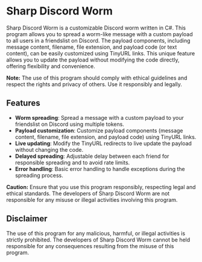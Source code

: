 # Sharp Discord Worm

Sharp Discord Worm is a customizable Discord worm written in C#. This program allows you to spread a worm-like message with a custom payload to all users in a friendslist on Discord. The payload components, including message content, filename, file extension, and payload code (or text content), can be easily customized using TinyURL links. This unique feature allows you to update the payload without modifying the code directly, offering flexibility and convenience.

**Note:** The use of this program should comply with ethical guidelines and respect the rights and privacy of others. Use it responsibly and legally.

## Features

- **Worm spreading**: Spread a message with a custom payload to your friendslist on Discord using multiple tokens.
- **Payload customization**: Customize payload components (message content, filename, file extension, and payload code) using TinyURL links.
- **Live updating**: Modify the TinyURL redirects to live update the payload without changing the code.
- **Delayed spreading**: Adjustable delay between each friend for responsible spreading and to avoid rate limits.
- **Error handling**: Basic error handling to handle exceptions during the spreading process.

**Caution:** Ensure that you use this program responsibly, respecting legal and ethical standards. The developers of Sharp Discord Worm are not responsible for any misuse or illegal activities involving this program.

## Disclaimer

The use of this program for any malicious, harmful, or illegal activities is strictly prohibited. The developers of Sharp Discord Worm cannot be held responsible for any consequences resulting from the misuse of this program.
